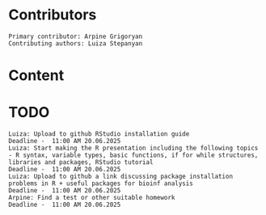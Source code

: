 
  # Contributors
    Primary contributor: Arpine Grigoryan
    Contributing authors: Luiza Stepanyan
  # Content  
  # TODO
    Luiza: Upload to github RStudio installation guide
    Deadline -  11:00 AM 20.06.2025
    Luiza: Start making the R presentation including the following topics - R syntax, variable types, basic functions, if for while structures, libraries and packages, RStudio tutorial
    Deadline -  11:00 AM 20.06.2025
    Luiza: Upload to github a link discussing package installation problems in R + useful packages for bioinf analysis
    Deadline -  11:00 AM 20.06.2025
    Arpine: Find a test or other suitable homework 
    Deadline -  11:00 AM 20.06.2025

    
     

